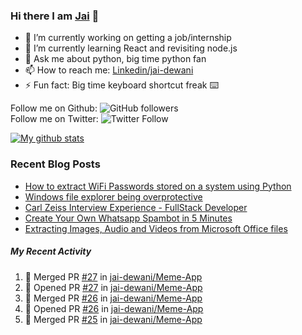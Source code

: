 
### Hi there I am [Jai](https://jaid.tech) 👋

- 🔭 I’m currently working on getting a job/internship
- 🌱 I’m currently learning React and revisiting node.js
- 💬 Ask me about python, big time python fan 
- 📫 How to reach me: [Linkedin/jai-dewani](https://www.linkedin.com/in/jai-dewani)
- ⚡ Fun fact: Big time keyboard shortcut freak :keyboard:

Follow me on Github: ![GitHub followers](https://img.shields.io/github/followers/jai-dewani?label=Follow&style=social)  
Follow me on Twitter: ![Twitter Follow](https://img.shields.io/twitter/follow/jai_dewani?label=Follow&style=social)  

[![My github stats](https://github-readme-stats.vercel.app/api?username=jai-dewani)](https://github.com/jai-dewani?tab=repositories)

### Recent Blog Posts
<!-- BLOG-POST-LIST:START -->
- [How to extract WiFi Passwords stored on a system using Python](https://blogs.jaid.tech/extract-wifi-passwords/)
- [Windows file explorer being overprotective](https://blogs.jaid.tech/windows-file-structure/)
- [Carl Zeiss Interview Experience - FullStack Developer](https://blogs.jaid.tech/carl-zeiss-interview-experience/)
- [Create Your Own Whatsapp Spambot in 5 Minutes](https://blogs.jaid.tech/automate-whatsapp/)
- [Extracting Images, Audio and Videos from Microsoft Office files](https://blogs.jaid.tech/extracting-data-from-microsoft-office/)
<!-- BLOG-POST-LIST:END -->

##### My Recent Activity
<!--START_SECTION:activity-->
1. 🎉 Merged PR [#27](https://github.com/jai-dewani/Meme-App/pull/27) in [jai-dewani/Meme-App](https://github.com/jai-dewani/Meme-App)
2. 💪 Opened PR [#27](https://github.com/jai-dewani/Meme-App/pull/27) in [jai-dewani/Meme-App](https://github.com/jai-dewani/Meme-App)
3. 🎉 Merged PR [#26](https://github.com/jai-dewani/Meme-App/pull/26) in [jai-dewani/Meme-App](https://github.com/jai-dewani/Meme-App)
4. 💪 Opened PR [#26](https://github.com/jai-dewani/Meme-App/pull/26) in [jai-dewani/Meme-App](https://github.com/jai-dewani/Meme-App)
5. 🎉 Merged PR [#25](https://github.com/jai-dewani/Meme-App/pull/25) in [jai-dewani/Meme-App](https://github.com/jai-dewani/Meme-App)
<!--END_SECTION:activity-->
